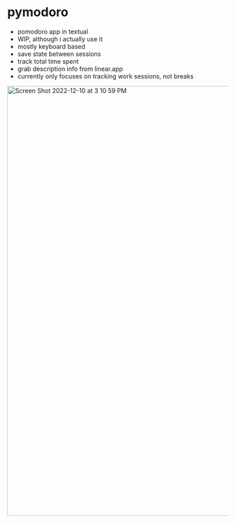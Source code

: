 # pymodoro

- pomodoro app in textual
- WIP, although i actually use it
- mostly keyboard based
- save state between sessions
- track total time spent
- grab description info from linear.app
- currently only focuses on tracking work sessions, not breaks


<img width="982" alt="Screen Shot 2022-12-10 at 3 10 59 PM" src="https://user-images.githubusercontent.com/3999008/206873561-8f9b7388-c04d-4ae2-a2a5-7115e87fb87a.png">

